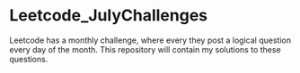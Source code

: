 # Leetcode_JulyChallenges
Leetcode has a monthly challenge, where every they post a logical question every day of the month.
This repository will contain my solutions to these questions. 

